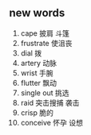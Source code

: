 ## new words

1. cape 披肩 斗篷
2. frustrate 使沮丧
3. dial 拨
4. artery 动脉
5. wrist 手腕
6. flutter 飘动
7. single out 挑选
8. raid 突击搜捕 袭击
9. crisp 脆的
10. conceive 怀孕 设想
